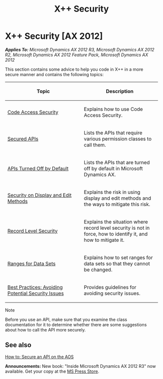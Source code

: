 ﻿---
title: X++ Security
TOCTitle: X++ Security
ms:assetid: 3c36f901-e9cb-46f8-adf1-b58f41f4e11b
ms:mtpsurl: https://msdn.microsoft.com/en-us/library/Aa593568(v=AX.60)
ms:contentKeyID: 35242921
ms.date: 05/18/2015
mtps_version: v=AX.60
---

# X++ Security [AX 2012]


_**Applies To:** Microsoft Dynamics AX 2012 R3, Microsoft Dynamics AX 2012 R2, Microsoft Dynamics AX 2012 Feature Pack, Microsoft Dynamics AX 2012_

This section contains some advice to help you code in X++ in a more secure manner and contains the following topics:

<table>
<colgroup>
<col style="width: 50%" />
<col style="width: 50%" />
</colgroup>
<thead>
<tr class="header">
<th><p>Topic</p></th>
<th><p>Description</p></th>
</tr>
</thead>
<tbody>
<tr class="odd">
<td><p><a href="code-access-security.md">Code Access Security</a></p></td>
<td><p>Explains how to use Code Access Security.</p></td>
</tr>
<tr class="even">
<td><p><a href="secured-apis.md">Secured APIs</a></p></td>
<td><p>Lists the APIs that require various permission classes to call them.</p></td>
</tr>
<tr class="odd">
<td><p><a href="apis-turned-off-by-default.md">APIs Turned Off by Default</a></p></td>
<td><p>Lists the APIs that are turned off by default in Microsoft Dynamics AX.</p></td>
</tr>
<tr class="even">
<td><p><a href="security-on-display-and-edit-methods.md">Security on Display and Edit Methods</a></p></td>
<td><p>Explains the risk in using display and edit methods and the ways to mitigate this risk.</p></td>
</tr>
<tr class="odd">
<td><p><a href="record-level-security.md">Record Level Security</a></p></td>
<td><p>Explains the situation where record level security is not in force, how to identify it, and how to mitigate it.</p></td>
</tr>
<tr class="even">
<td><p><a href="ranges-for-data-sets.md">Ranges for Data Sets</a></p></td>
<td><p>Explains how to set ranges for data sets so that they cannot be changed.</p></td>
</tr>
<tr class="odd">
<td><p><a href="best-practices-avoiding-potential-security-issues.md">Best Practices: Avoiding Potential Security Issues</a></p></td>
<td><p>Provides guidelines for avoiding security issues.</p></td>
</tr>
</tbody>
</table>



> [!NOTE]
> <P>Before you use an API, make sure that you examine the class documentation for it to determine whether there are some suggestions about how to call the API more securely.</P>



## See also

[How to: Secure an API on the AOS](how-to-secure-an-api-on-the-aos.md)

  
**Announcements:** New book: "Inside Microsoft Dynamics AX 2012 R3" now available. Get your copy at the [MS Press Store](https://www.microsoftpressstore.com/store/inside-microsoft-dynamics-ax-2012-r3-9780735685109).

